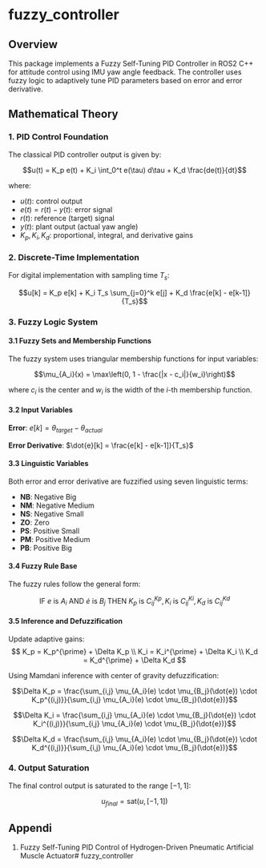 # fuzzy_controller

## Overview

This package implements a Fuzzy Self-Tuning PID Controller in ROS2 C++ for attitude control using IMU yaw angle feedback. The controller uses fuzzy logic to adaptively tune PID parameters based on error and error derivative.

## Mathematical Theory

### 1. PID Control Foundation

The classical PID controller output is given by:

$$u(t) = K_p e(t) + K_i \int_0^t e(\tau) d\tau + K_d \frac{de(t)}{dt}$$

where:
- $u(t)$: control output
- $e(t) = r(t) - y(t)$: error signal
- $r(t)$: reference (target) signal
- $y(t)$: plant output (actual yaw angle)
- $K_p, K_i, K_d$: proportional, integral, and derivative gains

### 2. Discrete-Time Implementation

For digital implementation with sampling time $T_s$:

$$u[k] = K_p e[k] + K_i T_s \sum_{j=0}^k e[j] + K_d \frac{e[k] - e[k-1]}{T_s}$$

### 3. Fuzzy Logic System

#### 3.1 Fuzzy Sets and Membership Functions

The fuzzy system uses triangular membership functions for input variables:

$$\mu_{A_i}(x) = \max\left(0, 1 - \frac{|x - c_i|}{w_i}\right)$$

where $c_i$ is the center and $w_i$ is the width of the $i$-th membership function.

#### 3.2 Input Variables

**Error**: $e[k] = \theta_{target} - \theta_{actual}$

**Error Derivative**: $\dot{e}[k] = \frac{e[k] - e[k-1]}{T_s}$

#### 3.3 Linguistic Variables

Both error and error derivative are fuzzified using seven linguistic terms:

- **NB**: Negative Big
- **NM**: Negative Medium
- **NS**: Negative Small
- **ZO**: Zero
- **PS**: Positive Small
- **PM**: Positive Medium
- **PB**: Positive Big

#### 3.4 Fuzzy Rule Base

The fuzzy rules follow the general form:

$$\text{IF } e \text{ is } A_i \text{ AND } \dot{e} \text{ is } B_j \text{ THEN } K_p \text{ is } C_{ij}^{Kp}, K_i \text{ is } C_{ij}^{Ki}, K_d \text{ is } C_{ij}^{Kd}$$

#### 3.5 Inference and Defuzzification

Update adaptive gains:
$$
K_p = K_p^{\prime} + \Delta K_p \\
K_i = K_i^{\prime} + \Delta K_i \\
K_d = K_d^{\prime} + \Delta K_d
$$

Using Mamdani inference with center of gravity defuzzification:

$$\Delta K_p = \frac{\sum_{i,j} \mu_{A_i}(e) \cdot \mu_{B_j}(\dot{e}) \cdot K_p^{(i,j)}}{\sum_{i,j} \mu_{A_i}(e) \cdot \mu_{B_j}(\dot{e})}$$

$$\Delta K_i = \frac{\sum_{i,j} \mu_{A_i}(e) \cdot \mu_{B_j}(\dot{e}) \cdot K_i^{(i,j)}}{\sum_{i,j} \mu_{A_i}(e) \cdot \mu_{B_j}(\dot{e})}$$

$$\Delta K_d = \frac{\sum_{i,j} \mu_{A_i}(e) \cdot \mu_{B_j}(\dot{e}) \cdot K_d^{(i,j)}}{\sum_{i,j} \mu_{A_i}(e) \cdot \mu_{B_j}(\dot{e})}$$

### 4. Output Saturation

The final control output is saturated to the range $[-1, 1]$:

$$u_{final} = \text{sat}(u, [-1, 1])$$


## Appendi

1. Fuzzy Self-Tuning PID Control of Hydrogen-Driven Pneumatic
Artificial Muscle Actuator# fuzzy_controller
